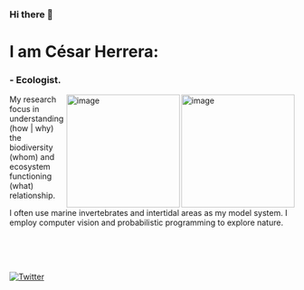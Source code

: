 ### Hi there 👋

# I am César Herrera:

### - Ecologist.

<img align="right" alt="image" src="https://github.com/CexyNature/bioturbation/blob/master/images/banner/texturized.png" height="200">
<img align="right" alt="image" src="https://github.com/CexyNature/bioturbation/blob/master/images/banner/wireframe.png" height="200"> 

My research focus in understanding (how | why) the biodiversity (whom) and ecosystem functioning (what) relationship.

I often use marine invertebrates and intertidal areas as my model system. I employ computer vision and probabilistic programming to explore nature.

</br>
</br>
</br>

[![Twitter](https://img.shields.io/twitter/follow/CexyNature?style=social)](https://twitter.com/cexynature?lang=en)


<!--
**CexyNature/CexyNature** is a ✨ _special_ ✨ repository because its `README.md` (this file) appears on your GitHub profile.

Here are some ideas to get you started:

- 🔭 I’m currently working on ...
- 🌱 I’m currently learning ...
- 👯 I’m looking to collaborate on ...
- 🤔 I’m looking for help with ...
- 💬 Ask me about ...
- 📫 How to reach me: ...
- 😄 Pronouns: ...
- ⚡ Fun fact: ...
-->
